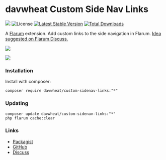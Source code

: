 # davwheat Custom Side Nav Links

![](https://flarum-badge-api.davwheat.dev/v1/compat-latest/davwheat/custom-sidenav-links) ![License](https://img.shields.io/badge/license-MIT-blue.svg) [![Latest Stable Version](https://img.shields.io/packagist/v/davwheat/custom-sidenav-links.svg)](https://packagist.org/packages/davwheat/custom-sidenav-links) [![Total Downloads](https://img.shields.io/packagist/dt/davwheat/custom-sidenav-links.svg)](https://packagist.org/packages/davwheat/custom-sidenav-links)

A [Flarum](http://flarum.org) extension. Add custom links to the side navigation in Flarum. [Idea suggested on Flarum Discuss.](https://discuss.flarum.org/d/26374)

![](https://github.com/davwheat/flarum-ext-custom-sidenav-links/blob/main/docs/example.png?raw=true)

![](https://github.com/davwheat/flarum-ext-custom-sidenav-links/blob/main/docs/admin.png?raw=true)

### Installation

Install with composer:

```properties
composer require davwheat/custom-sidenav-links:"*"
```

### Updating

```properties
composer update davwheat/custom-sidenav-links:"*"
php flarum cache:clear
```

### Links

- [Packagist](https://packagist.org/packages/davwheat/custom-sidenav-links)
- [GitHub](https://github.com/davwheat/flarum-ext-custom-sidenav-links)
- [Discuss](https://discuss.flarum.org/d/26380)
